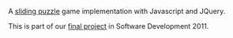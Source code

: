 A [sliding puzzle](http://en.wikipedia.org/wiki/Sliding_puzzle) game
implementation with Javascript and JQuery.

This is part of our [final project](http://gavleslidingpuzzle.appspot.com/) in Software Development 2011.
